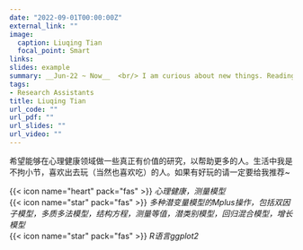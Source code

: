 ```yaml
---
date: "2022-09-01T00:00:00Z"
external_link: ""
image:
  caption: Liuqing Tian
  focal_point: Smart
links: 
slides: example
summary: __Jun-22 ~ Now__  <br/> I am curious about new things. Reading books is my favourite activity.
tags:
- Research Assistants
title: Liuqing Tian
url_code: ""
url_pdf: ""
url_slides: ""
url_video: ""
---
```

希望能够在心理健康领域做一些真正有价值的研究，以帮助更多的人。生活中我是不拘小节，喜欢出去玩（当然也喜欢吃）的人。如果有好玩的请一定要给我推荐~

{{< icon name="heart" pack="fas" >}} _心理健康，测量模型_  
{{< icon name="star" pack="fas" >}} _多种潜变量模型的Mplus操作，包括双因子模型，多质多法模型，结构方程，测量等值，潜类别模型，回归混合模型，增长模型_  
{{< icon name="star" pack="fas" >}} _R语言ggplot2_  


